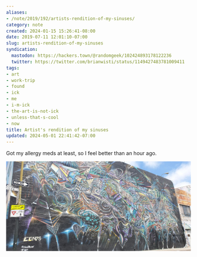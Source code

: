 ```yaml
---
aliases:
- /note/2019/192/artists-rendition-of-my-sinuses/
category: note
created: 2024-01-15 15:26:41-08:00
date: 2019-07-11 12:01:10-07:00
slug: artists-rendition-of-my-sinuses
syndication:
  mastodon: https://hackers.town/@randomgeek/102424893178122236
  twitter: https://twitter.com/brianwisti/status/1149427483781009411
tags:
- art
- work-trip
- found
- ick
- me
- i-m-ick
- the-art-is-not-ick
- unless-that-s-cool
- now
title: Artist's rendition of my sinuses
updated: 2024-05-01 22:41:42-07:00
---
```


Got my allergy meds at least, so I feel better than an hour ago.

![attachments/img/2019/cover-2019-07-11.jpg](../../../attachments/img/2019/cover-2019-07-11.jpg)